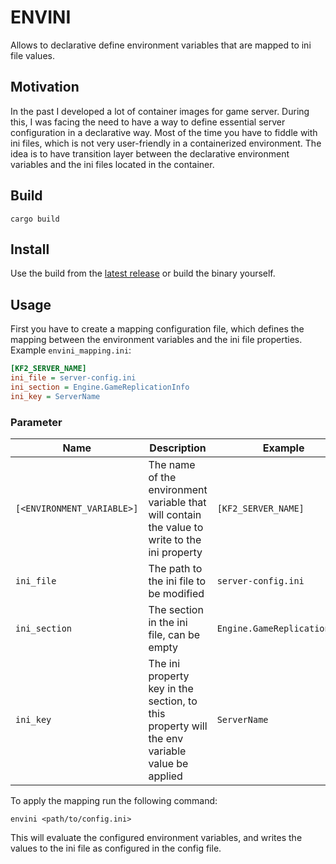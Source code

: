# ENVINI

Allows to declarative define environment variables that are mapped to ini file values.

## Motivation

In the past I developed a lot of container images for game server.
During this, I was facing the need to have a way to define essential server configuration in a declarative way.
Most of the time you have to fiddle with ini files, which is not very user-friendly in a containerized environment.
The idea is to have transition layer between the declarative environment variables and the ini files located in the
container.

## Build

```shell
cargo build
```

## Install

Use the build from the [latest release](https://github.com/RouHim/envini/releases) or build the binary yourself.

## Usage

First you have to create a mapping configuration file,
which defines the mapping between the environment variables and the ini file properties.
Example `envini_mapping.ini`:

```ini
[KF2_SERVER_NAME]
ini_file = server-config.ini
ini_section = Engine.GameReplicationInfo
ini_key = ServerName
```

### Parameter

| Name                       | Description                                                                                   | Example                      |
|----------------------------|-----------------------------------------------------------------------------------------------|------------------------------|
| `[<ENVIRONMENT_VARIABLE>]` | The name of the environment variable that will contain the value to write to the ini property | `[KF2_SERVER_NAME]`          |
| `ini_file`                 | The path to the ini file to be modified                                                       | `server-config.ini`          |
| `ini_section`              | The section in the ini file, can be empty                                                     | `Engine.GameReplicationInfo` |
| `ini_key`                  | The ini property key in the section, to this property will the env variable value be applied  | `ServerName`                 |

To apply the mapping run the following command:

```shell
envini <path/to/config.ini>
```

This will evaluate the configured environment variables,
and writes the values to the ini file as configured in the config file.